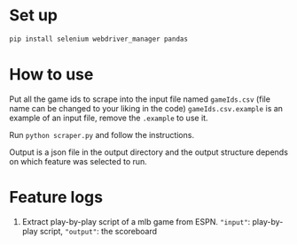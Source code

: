 # Set up

```bash
pip install selenium webdriver_manager pandas
```

# How to use

Put all the game ids to scrape into the input file named `gameIds.csv` (file name can be changed to your liking in the code)
`gameIds.csv.example` is an example of an input file, remove the `.example` to use it.

Run `python scraper.py` and follow the instructions.

Output is a json file in the output directory and the output structure depends on which feature was selected to run.

# Feature logs

1. Extract play-by-play script of a mlb game from ESPN. `"input"`: play-by-play script, `"output"`: the scoreboard
